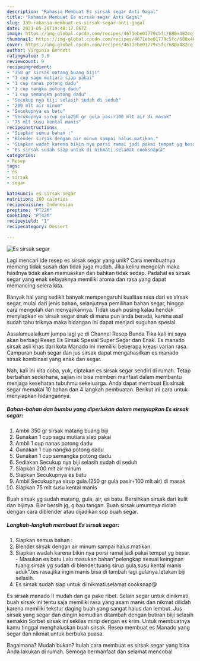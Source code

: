 ```yaml
---
description: "Rahasia Membuat Es sirsak segar Anti Gagal"
title: "Rahasia Membuat Es sirsak segar Anti Gagal"
slug: 339-rahasia-membuat-es-sirsak-segar-anti-gagal
date: 2021-05-26T19:48:17.867Z
image: https://img-global.cpcdn.com/recipes/4671ebe01779c5fc/680x482cq70/es-sirsak-segar-foto-resep-utama.jpg
thumbnail: https://img-global.cpcdn.com/recipes/4671ebe01779c5fc/680x482cq70/es-sirsak-segar-foto-resep-utama.jpg
cover: https://img-global.cpcdn.com/recipes/4671ebe01779c5fc/680x482cq70/es-sirsak-segar-foto-resep-utama.jpg
author: Virginia Bennett
ratingvalue: 3.6
reviewcount: 9
recipeingredient:
- "350 gr sirsak matang buang biji"
- "1 cup sagu mutiara siap pakai"
- "1 cup nanas potong dadu"
- "1 cup nangka potong dadu"
- "1 cup semangka potong dadu"
- "Secukup nya biji selasih sudah di seduh"
- "200 mlt air minum"
- "Secukupnya es batu"
- "Secukupnya sirup gula250 gr gula pasir100 mlt air di masak"
- "75 mlt susu kental manis"
recipeinstructions:
- "Siapkan semua bahan :"
- "Blender sirsak dengan air minum sampai halus.matikan."
- "Siapkan wadah karena bikin nya porsi ramai jadi pakai tempat yg besar. Masukan es batu Lalu masukan bahan&#34;pelengkap sesuai keinginan tuang sirsak yg sudah di blender,tuang sirup gula,susu kental manis aduk&#34;.tes rasa.jika ingin manis bisa di tambah lagi gulanya.letakan biji selasih."
- "Es sirsak sudah siap untuk di nikmati.selamat cooksnap😘"
categories:
- Resep
tags:
- es
- sirsak
- segar

katakunci: es sirsak segar 
nutrition: 160 calories
recipecuisine: Indonesian
preptime: "PT22M"
cooktime: "PT42M"
recipeyield: "1"
recipecategory: Dessert

---
```



![Es sirsak segar](https://img-global.cpcdn.com/recipes/4671ebe01779c5fc/680x482cq70/es-sirsak-segar-foto-resep-utama.jpg)

Lagi mencari ide resep es sirsak segar yang unik? Cara membuatnya memang tidak susah dan tidak juga mudah. Jika keliru mengolah maka hasilnya tidak akan memuaskan dan bahkan tidak sedap. Padahal es sirsak segar yang enak selayaknya memiliki aroma dan rasa yang dapat memancing selera kita.

Banyak hal yang sedikit banyak mempengaruhi kualitas rasa dari es sirsak segar, mulai dari jenis bahan, selanjutnya pemilihan bahan segar, hingga cara mengolah dan menyajikannya. Tidak usah pusing kalau hendak menyiapkan es sirsak segar enak di mana pun anda berada, karena asal sudah tahu triknya maka hidangan ini dapat menjadi suguhan spesial.

Assalamualaikum jumpa lagi yc di Channel Resep Bunda Tika kali ini saya akan berbagi Resep Es Sirsak Spesial Super Segar dan Enak. Es manado sirsak asli khas dari kota Manado ini memiliki beberapa kreasi varian rasa. Campuran buah segar dan jus sirsak dapat mengahasilkan es manado sirsak kombinasi yang enak dan segar.


Nah, kali ini kita coba, yuk, ciptakan es sirsak segar sendiri di rumah. Tetap berbahan sederhana, sajian ini bisa memberi manfaat dalam membantu menjaga kesehatan tubuhmu sekeluarga. Anda dapat membuat Es sirsak segar memakai 10 bahan dan 4 langkah pembuatan. Berikut ini cara untuk menyiapkan hidangannya.

<!--inarticleads1-->

##### Bahan-bahan dan bumbu yang diperlukan dalam menyiapkan Es sirsak segar:

1. Ambil 350 gr sirsak matang buang biji
1. Gunakan 1 cup sagu mutiara siap pakai
1. Ambil 1 cup nanas potong dadu
1. Gunakan 1 cup nangka potong dadu
1. Gunakan 1 cup semangka potong dadu
1. Sediakan Secukup nya biji selasih sudah di seduh
1. Siapkan 200 mlt air minum
1. Siapkan Secukupnya es batu
1. Ambil Secukupnya sirup gula.(250 gr gula pasir+100 mlt air) di masak
1. Siapkan 75 mlt susu kental manis


Buah sirsak yg sudah matang, gula, air, es batu. Bersihkan sirsak dari kulit dan bijinya. Biar bersih jg, g bau tangan. Buah sirsak umumnya diolah dengan cara diblender atau dijadikan sop buah segar. 

<!--inarticleads2-->

##### Langkah-langkah membuat Es sirsak segar:

1. Siapkan semua bahan :
1. Blender sirsak dengan air minum sampai halus.matikan.
1. Siapkan wadah karena bikin nya porsi ramai jadi pakai tempat yg besar. - Masukan es batu Lalu masukan bahan&#34;pelengkap sesuai keinginan tuang sirsak yg sudah di blender,tuang sirup gula,susu kental manis aduk&#34;.tes rasa.jika ingin manis bisa di tambah lagi gulanya.letakan biji selasih.
1. Es sirsak sudah siap untuk di nikmati.selamat cooksnap😘


Es sirsak manado II mudah dan ga pake ribet. Selain segar untuk dinikmati, buah sirsak ini tentu saja memiliki rasa yang asam manis dan nikmat dilidah karena memiliki tekstur daging buah yang sangat halus dan lembut. Jus sirsak yang segar dan dingin kemudian ditambah dengan butiran biiji selasih semakin Sorbet sirsak ini sekilas mirip dengan es krim. Untuk membuatnya kamu tinggal menghaluskan buah sirsak. Resep membuat es Manado yang segar dan nikmat untuk berbuka puasa. 

Bagaimana? Mudah bukan? Itulah cara membuat es sirsak segar yang bisa Anda lakukan di rumah. Semoga bermanfaat dan selamat mencoba!

